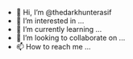 - 👋 Hi, I’m @thedarkhunterasif
- 👀 I’m interested in ...
- 🌱 I’m currently learning ...
- 💞️ I’m looking to collaborate on ...
- 📫 How to reach me ...

<!---
thedarkhunterasif/thedarkhunterasif is a ✨ special ✨ repository because its `README.md` (this file) appears on your GitHub profile.
You can click the Preview link to take a look at your changes.
--->
